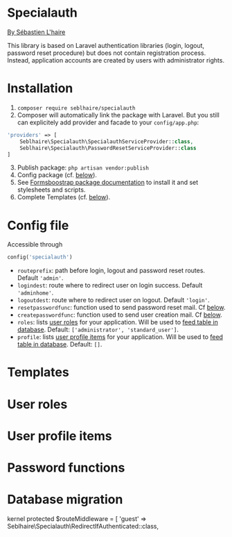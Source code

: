 # Specialauth

[By Sébastien L'haire](http://sebastien.lhaire.org)

This library is based on Laravel authentication libraries (login, logout, password reset procedure) but does not contain registration process.
Instead, application accounts are created by users with administrator rights.

# Installation

1. `composer require seblhaire/specialauth`
2. Composer will automatically link the package with Laravel. But you still can explicitely add provider and facade to your `config/app.php`:
```php
'providers' => [
    Seblhaire\Specialauth\SpecialauthServiceProvider::class,
    Seblhaire\Specialauth\PasswordResetServiceProvider::class
]
```
3. Publish package: `php artisan vendor:publish`
4. Config package (cf. [below](#config_file)).
5. See [Formsboostrap package documentation](https://github.com/seblhaire/formsbootstrap) to install it and set stylesheets and scripts.
6. Complete Templates (cf. [below](#templates)).

# Config file

Accessible through

```php
config('specialauth')
```

* `routeprefix`: path before login, logout and password reset routes. Default `'admin'`.
* `logindest`: route where to redirect user on login success. Default `'adminhome'`.
* `logoutdest`: route where to redirect user on logout. Default `'login'`.
* `resetpasswordfunc`:  function used to send password reset mail. Cf [below](#password_functions).
* `createpasswordfunc`:  function used to send user creation mail. Cf [below](#password_functions).
* `roles`:  lists [user roles](#user_roles) for your application. Will be used to [feed table in database](#database_migration). Default: `['administrator', 'standard_user']`.
* `profile`: lists [user profile items](#user_profile_items) for your application. Will be used to [feed table in database](#database_migration). Default: `[]`.


# Templates

# User roles


# User profile items


# Password functions


# Database migration


kernel
protected $routeMiddleware = [
    'guest' => Seblhaire\Specialauth\RedirectIfAuthenticated::class,
